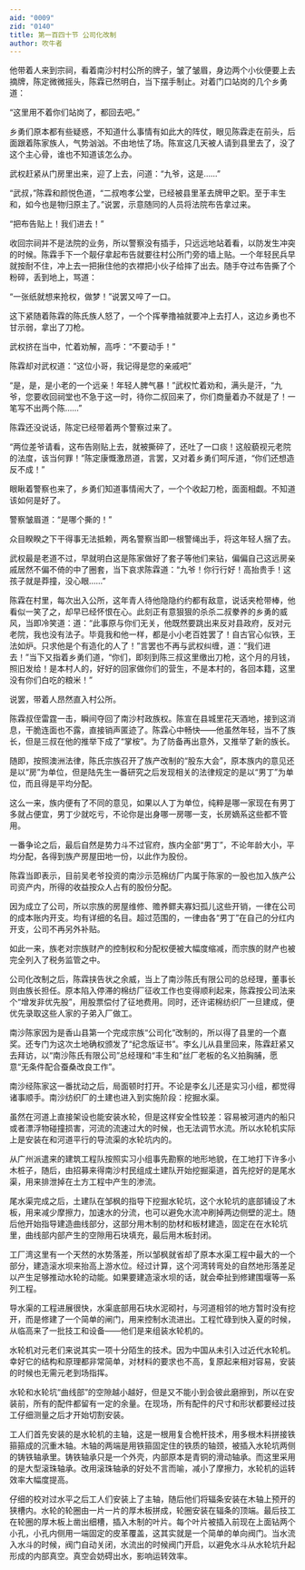 ```yaml
---
aid: "0009"
zid: "0140"
title: 第一百四十节 公司化改制
author: 吹牛者
---
```


他带着人来到宗祠，看着南沙村村公所的牌子，皱了皱眉，身边两个小伙便要上去摘牌，陈定微微摇头，陈霖已然明白，当下摆手制止。对着门口站岗的几个乡勇道：

“这里用不着你们站岗了，都回去吧。”

乡勇们原本都有些疑惑，不知道什么事情有如此大的阵仗，眼见陈霖走在前头，后面跟着陈家族人，气势汹汹。不由地怯了场。陈宣这几天被人请到县里去了，没了这个主心骨，谁也不知道该怎么办。

武权赶紧从门房里出来，迎了上去，问道：“九爷，这是……”

“武叔，”陈霖和颜悦色道，“二叔咆孝公堂，已经被县里革去牌甲之职。至于丰生和，如今也是物归原主了。”说罢，示意随同的人员将法院布告拿过来。

“把布告贴上！我们进去！”

收回宗祠并不是法院的业务，所以警察没有插手，只远远地站着看，以防发生冲突的时候。陈霖手下一个靓仔拿起布告就要往村公所门旁的墙上贴。一个年轻民兵早就按耐不住，冲上去一把揪住他的衣襟把小伙子给摔了出去。随手夺过布告撕了个粉碎，丢到地上，骂道：

“一张纸就想来抢权，做梦！”说罢又啐了一口。

这下紧随着陈霖的陈氏族人怒了，一个个挥拳撸袖就要冲上去打人，这边乡勇也不甘示弱，拿出了刀枪。

武权挤在当中，忙着劝解，高呼：“不要动手！”

陈霖却对武权道：“这位小哥，我记得是您的亲戚吧”

“是，是，是小老的一个远亲！年轻人脾气暴！”武权忙着劝和，满头是汗，“九爷，您要收回祠堂也不急于这一时，待你二叔回来了，你们商量着办不就是了！一笔写不出两个陈……”



陈霖还没说话，陈定已经带着两个警察过来了。

“两位差爷请看，这布告刚贴上去，就被撕碎了，还吐了一口痰！这般藐视元老院的法度，该当何罪！”陈定康慨激昂道，言罢，又对着乡勇们呵斥道，“你们还想造反不成！”

眼瞅着警察也来了，乡勇们知道事情闹大了，一个个收起刀枪，面面相觑。不知道该如何是好了。

警察皱眉道：“是哪个撕的！”

众目睽睽之下干得事无法抵赖，两名警察当即一根警绳出手，将这年轻人捆了去。

武权最是老道不过，早就明白这是陈家做好了套子等他们来钻，偏偏自己这远房亲戚居然不偏不倚的中了圈套，当下哀求陈霖道：“九爷！你行行好！高抬贵手！这孩子就是莽撞，没心眼……”

陈霖在村里，每次出入公所，这年青人待他隐隐约约都有敌意，说话夹枪带棒，他看似一笑了之，却早已经怀恨在心。此刻正有意狠狠的杀杀二叔豢养的乡勇的威风，当即冷笑道：道：“此事原与你们无关，他既然要跳出来反对县政府，反对元老院，我也没有法子。毕竟我和他一样，都是小小老百姓罢了！自古官心似铁，王法如炉。只求他是个有造化的人了！”言罢也不再与武权纠缠，道：“我们进去！”当下又指着乡勇们道，“你们，即刻到陈三叔这里缴出刀枪，这个月的月钱，照旧发给！是本村人的，好好的回家做你们的营生，不是本村的，各回本籍，这里没有你们白吃的粮米！”

说罢，带着人昂然直入村公所。

陈霖叔侄雷霆一击，瞬间夺回了南沙村政族权。陈宣在县城里花天酒地，接到这消息，干脆连面也不露，直接销声匿迹了。陈霖心中畅快――他虽然年轻，当不了族长，但是三叔在他的推举下成了“掌桉”。为了防备再出意外，又推举了新的族长。

随即，按照澳洲法律，陈氏宗族召开了族产改制的“股东大会”，原本族内的意见还是以“房”为单位，但是陆先生一番研究之后发现相关的法律规定的是以“男丁”为单位，而且得是平均分配。

这么一来，族内便有了不同的意见，如果以人丁为单位，纯粹是哪一家现在有男丁多就占便宜，男丁少就吃亏，不论你是出身哪一房哪一支，长房嫡系这些都不管用。

一番争论之后，最后自然是势力斗不过官府，族内全部“男丁”，不论年龄大小，平均分配，各得到族产房屋田地一份，以此作为股份。

陈霖当即表示，目前吴老爷投资的南沙示范棉纺厂内属于陈家的一股也加入族产公司资产内，所得的收益按众人占有的股份分配。

因为成立了公司，所以宗族的房屋维修、赡养鳏夫寡妇孤儿这些开销，一律在公司的成本账内开支。均有详细的名目。超过范围的，一律由各“男丁”在自己的分红内开支，公司不再另外补贴。

如此一来，族老对宗族财产的控制权和分配权便被大幅度缩减，而宗族的财产也被完全列入了税务监管之中。

公司化改制之后，陈霖挟告状之余威，当上了南沙陈氏有限公司的总经理，董事长则由族长担任。原本陷入停滞的棉纺厂征收工作也变得顺利起来，陈霖按公司法来个“增发非优先股”，用股票偿付了征地费用。同时，还许诺棉纺织厂一旦建成，便优先录取这些人家的子弟入厂做工。

南沙陈家因为是香山县第一个完成宗族“公司化”改制的，所以得了县里的一个嘉奖。还专门为这次土地确权颁发了“纪念版证书”。李幺儿从县里回来，陈霖赶紧又去拜访，以“南沙陈氏有限公司”总经理和“丰生和”丝厂老板的名义拍胸脯，愿意“无条件配合蚕桑改良工作”。

南沙经陈家这一番扰动之后，局面顿时打开。不论是李幺儿还是实习小组，都觉得诸事顺手。南沙纺织厂的土建也进入到实施阶段：挖掘水渠。

虽然在河道上直接架设也能安装水轮，但是这样安全性较差：容易被河道内的船只或者漂浮物碰撞损害，河流的流速过大的时候，也无法调节水流。所以水轮机实际上是安装在和河道平行的导流渠的水轮坑内的。

从广州派遣来的建筑工程队按照实习小组事先勘察的地形地貌，在工地打下许多小木桩子，随后，由招募来得南沙村民组成土建队开始挖掘渠道，首先挖好的是尾水渠，用来排泄掉在土方工程中产生的渗流。

尾水渠完成之后，土建队在邹枫的指导下挖掘水轮坑，这个水轮坑的底部铺设了木板，用来减少摩擦力，加速水的分流，也可以避免水流冲刷掉两边侧壁的泥土。随后他开始指导建造曲线部分，这部分用木制的肋材和板材建造，固定在在水轮坑里，曲线部内部产生的空隙用石块填充，最后用木板封闭。

工厂湾这里有一个天然的水势落差，所以邹枫就省却了原本水渠工程中最大的一个部分，建造滚水坝来抬高上游水位。经过计算，这个河湾转弯处的自然地形落差足以产生足够推动水轮的动能。如果要建造滚水坝的话，就会牵扯到修建围堰等一系列工程。

导水渠的工程进展很快，水渠底部用石块水泥砌衬，与河道相邻的地方暂时没有挖开，而是修建了一个简单的闸门，用来控制水流进出。工程忙碌到快入夏的时候，从临高来了一批技工和设备――他们是来组装水轮机的。

水轮机对元老们来说其实一项十分陌生的技术。因为中国从未引入过近代水轮机。幸好它的结构和原理都非常简单，对材料的要求也不高，复原起来相对容易，安装的时候也无需元老到场指挥。

水轮和水轮坑“曲线部”的空隙越小越好，但是又不能小到会彼此磨擦到，所以在安装前，所有的配件都留有一定的余量。在现场，所有配件的尺寸和形状都要经过技工仔细测量之后才开始切割安装。

工人们首先安装的是水轮机的主轴，这是一根用复合桅杆技术，用多根木料拼接铁箍箍成的沉重木轴。木轴的两端是用铁箍固定住的铁质的轴颈，被插入水轮坑两侧的铸铁轴承里。铸铁轴承只是一个外壳，内部原本是青铜的滑动轴承。而这里采用的是大型滚珠轴承。改用滚珠轴承的好处不言而喻，减小了摩擦力，水轮机的运转效率大幅度提高。

仔细的校对过水平之后工人们安装上了主轴，随后他们将辐条安装在木轴上预开的狭槽内。水轮的轮圈由一片一片的厚木板拼成，轮圈安装在辐条的顶端。最后技工在轮圈的厚木板上凿出细槽，插入木制的叶片。每个叶片被插入前现在上面钻两个小孔，小孔内侧用一端固定的皮革覆盖，这其实就是一个简单的单向阀门。当水流入水斗的时候，阀门自动关闭，水流出的时候阀门开启，以避免水斗从水轮坑升起形成的内部真空。真空会妨碍出水，影响运转效率。

